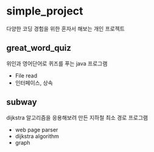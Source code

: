 # simple_project
다양한 코딩 경험을 위한 혼자서 해보는 개인 프로젝트



## great_word_quiz
위인과 영어단어로 퀴즈를 푸는 java 프로그램
- File read
- 인터페이스, 상속


## subway
dijkstra 알고리즘을 응용해보려 만든 지하철 최소 경로 프로그램
- web page parser
- dijkstra algorithm
- graph
